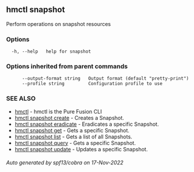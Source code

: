 ## hmctl snapshot

Perform operations on snapshot resources

### Options

```
  -h, --help   help for snapshot
```

### Options inherited from parent commands

```
      --output-format string   Output format (default "pretty-print")
      --profile string         Configuration profile to use
```

### SEE ALSO

* [hmctl](hmctl.md)	 - hmctl is the Pure Fusion CLI
* [hmctl snapshot create](hmctl_snapshot_create.md)	 - Creates a Snapshot.
* [hmctl snapshot eradicate](hmctl_snapshot_eradicate.md)	 - Eradicates a specific Snapshot.
* [hmctl snapshot get](hmctl_snapshot_get.md)	 - Gets a specific Snapshot.
* [hmctl snapshot list](hmctl_snapshot_list.md)	 - Gets a list of all Snapshots.
* [hmctl snapshot query](hmctl_snapshot_query.md)	 - Gets a specific Snapshot.
* [hmctl snapshot update](hmctl_snapshot_update.md)	 - Updates a specific Snapshot.

###### Auto generated by spf13/cobra on 17-Nov-2022
